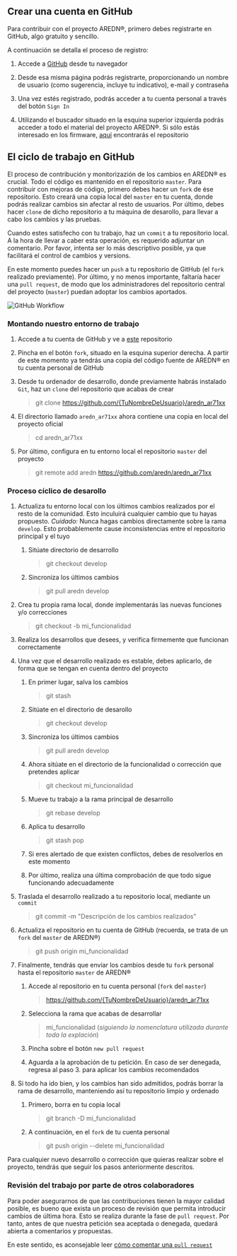## Crear una cuenta en GitHub
Para contribuir con el proyecto AREDN®, primero debes registrarte en GitHub, algo gratuito y sencillo.

A continuación se detalla el proceso de registro:

1. Accede a [GitHub](https://www.github.com) desde tu navegador

2. Desde esa misma página podrás registrarte, proporcionando un nombre de usuario (como sugerencia, incluye tu indicativo), e-mail y contraseña

3. Una vez estés registrado, podrás acceder a tu cuenta personal a través del botón `Sign In`

4. Utilizando el buscador situado en la esquina superior izquierda podrás acceder a todo el material del proyecto AREDN®. Si sólo estás interesado en los firmware, [aquí](https://github.com/aredn/aredn_ar71xx) encontrarás el repositorio

## El ciclo de trabajo en GitHub
El proceso de contribución y monitorizazión de los cambios en AREDN® es crucial. Todo el código es mantenido en el repositorio `master`. Para contribuir con mejoras de código, primero debes hacer un `fork` de ése repositorio. Esto creará una copia local del `master` en tu cuenta, donde podrás realizar cambios sin afectar al resto de usuarios. Por último, debes hacer `clone` de dicho repositorio a tu máquina de desarollo, para llevar a cabo los cambios y las pruebas.

Cuando estes satisfecho con tu trabajo, haz un `commit` a tu repositorio local. A la hora de llevar a caber esta operación, es requerido adjuntar un comentario. Por favor, intenta ser lo más descriptivo posible, ya que facilitará el control de cambios y versions.

En este momento puedes hacer un `push` a tu repositorio de GitHub (el `fork` realizado previamente). Por último, y no menos importante, faltaría hacer una `pull request`, de modo que los administradores del repositorio central del proyecto (`master`) puedan adoptar los cambios aportados.

![GitHub Workflow](_images/GitHub-workflow.png)

### Montando nuestro entorno de trabajo

1. Accede a tu cuenta de GitHub y ve a [este](https://github.com/aredn/aredn_ar71xx) repositorio

2. Pincha en el botón `fork`, situado en la esquina superior derecha. A partir de este momento ya tendrás una copia del código fuente de AREDN® en tu cuenta personal de GitHub

3. Desde tu ordenador de desarrollo, donde previamente habrás instalado `Git`, haz un `clone` del repositorio que acabas de crear

	> git clone https://github.com/{TuNombreDeUsuario}/aredn_ar71xx

4. El directorio llamado `aredn_ar71xx` ahora contiene una copia en local del proyecto oficial

	> cd aredn_ar71xx

5. Por último, configura en tu entorno local el repositorio `master` del proyecto

	> git remote add aredn https://github.com/aredn/aredn_ar71xx

### Proceso cíclico de desarollo

1. Actualiza tu entorno local con los últimos cambios realizados por el resto de la comunidad. Esto inculuirá cualquier cambio que tu hayas propuesto. *Cuidado:* Nunca hagas cambios directamente sobre la rama `develop`. Esto probablemente cause inconsistencias entre el repositorio principal y el tuyo

	1. Sitúate directorio de desarrollo
	
		> git checkout develop
	
	2. Sincroniza los últimos cambios
	
		> git pull aredn develop
	
2. Crea tu propia rama local, donde implementarás las nuevas funciones y/o correcciones

	> git checkout -b mi_funcionalidad

3. Realiza los desarrollos que desees, y verifica firmemente que funcionan correctamente

4. Una vez que el desarrollo realizado es estable, debes aplicarlo, de forma que se tengan en cuenta dentro del proyecto

	1. En primer lugar, salva los cambios
	
		> git stash
	
	2. Sitúate en el directorio de desarollo
	
		> git checkout develop
	
	3. Sincroniza los últimos cambios
	
		> git pull aredn develop
	
	4. Ahora sitúate en el directorio de la funcionalidad o corrección que pretendes aplicar
	
		> git checkout mi_funcionalidad
	
	5. Mueve tu trabajo a la rama principal de desarrollo
	
		> git rebase develop
	
	6. Aplica tu desarrollo
	
		> git stash pop
	
	7. Si eres alertado de que existen conflictos, debes de resolverlos en este momento
	
	8. Por último, realiza una última comprobación de que todo sigue funcionando adecuadamente
	
5. Traslada el desarrollo realizado a tu repositorio local, mediante un `commit`

	> git commit -m "Descripción de los cambios realizados"

6. Actualiza el repositorio en tu cuenta de GitHub (recuerda, se trata de un `fork` del `master` de AREDN®)

	> git push origin mi_funcionalidad

7. Finalmente, tendrás que enviar los cambios desde tu `fork` personal hasta el repositorio `master` de AREDN®

	1. Accede al repositorio en tu cuenta personal (`fork` del `master`)
	
		> https://github.com/{TuNombreDeUsuario}/aredn_ar71xx
	
	2. Selecciona la rama que acabas de desarrollar
	
		> mi_funcionalidad (_siguiendo la nomenclatura utilizada durante toda la explación_)
	
	3. Pincha sobre el botón `new pull request`
	
	4. Aguarda a la aprobación de tu petición. En caso de ser denegada, regresa al paso 3. para aplicar los cambios recomendados
	
8. Si todo ha ido bien, y los cambios han sido admitidos, podrás borrar la rama de desarrollo, manteniendo así tu repositorio limpio y ordenado

	1. Primero, borra en tu copia local
	
		> git branch -D mi_funcionalidad
	
	2. A continuación, en el `fork` de tu cuenta personal
	
		> git push origin --delete mi_funcionalidad

Para cualquier nuevo desarrollo o corrección que quieras realizar sobre el proyecto, tendrás que seguir los pasos anteriormente descritos.

### Revisión del trabajo por parte de otros colaboradores
Para poder asegurarnos de que las contribuciones tienen la mayor calidad posible, es bueno que exista un proceso de revisión que permita introducir cambios de última hora. Esto se realiza durante la fase de `pull request`. Por tanto, antes de que nuestra petición sea aceptada o denegada, quedará abierta a comentarios y propuestas.

En este sentido, es aconsejable leer [cómo comentar una `pull request`](https://help.github.com/es/github/collaborating-with-issues-and-pull-requests/commenting-on-a-pull-request)